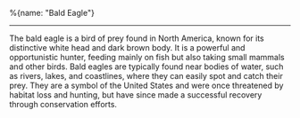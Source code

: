 %{name: "Bald Eagle"}

---

The bald eagle is a bird of prey found in North America, known for its distinctive white head and dark brown body. It is a powerful and opportunistic hunter, feeding mainly on fish but also taking small mammals and other birds. Bald eagles are typically found near bodies of water, such as rivers, lakes, and coastlines, where they can easily spot and catch their prey. They are a symbol of the United States and were once threatened by habitat loss and hunting, but have since made a successful recovery through conservation efforts.
